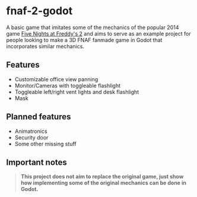 # fnaf-2-godot

A basic game that imitates some of the mechanics of the popular 2014 game [Five Nights at Freddy's 2](https://store.steampowered.com/app/332800/Five_Nights_at_Freddys_2/) and aims to serve as an example project for people looking to make a 3D FNAF fanmade game in Godot that incorporates similar mechanics.

## Features
- Customizable office view panning
- Monitor/Cameras with toggleable flashlight
- Toggleable left/right vent lights and desk flashlight
- Mask

## Planned features
- Animatronics
- Security door
- Some other missing stuff

## Important notes
> <strong>This project does not aim to replace the original game, just show how implementing some of the original mechanics can be done in Godot.</strong>

